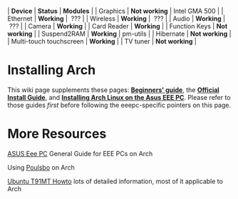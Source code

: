| **Device** | **Status** | **Modules** |
| Graphics | **Not working** | Intel GMA 500 |
| Ethernet | **Working** |  ??? |
| Wireless | **Working** |  ??? |
| Audio | **Working** |  ??? |
| Camera | **Working** |
| Card Reader | **Working** |
| Function Keys | **Not working** |
| Suspend2RAM | **Working** | pm-utils |
| Hibernate | **Not working** |
| Multi-touch touchscreen | **Working** |
| TV tuner | **Not working** |

# Installing Arch

This wiki page supplements these pages: **[Beginners' guide](/index.php/Beginners%27_guide "Beginners' guide")**, the **[Official Install Guide](/index.php/Installation_guide "Installation guide")**, and **[Installing Arch Linux on the Asus EEE PC](/index.php/Installing_Arch_Linux_on_the_Asus_EEE_PC "Installing Arch Linux on the Asus EEE PC")**. Please refer to those guides _first_ before following the eeepc-specific pointers on this page.

# More Resources

[ASUS Eee PC](/index.php/ASUS_Eee_PC "ASUS Eee PC") General Guide for EEE PCs on Arch

Using [Poulsbo](/index.php/Poulsbo "Poulsbo") on Arch

[Ubuntu T91MT Howto](http://ubuntuforums.org/showthread.php?t=1438152) lots of detailed information, most of it applicable to Arch